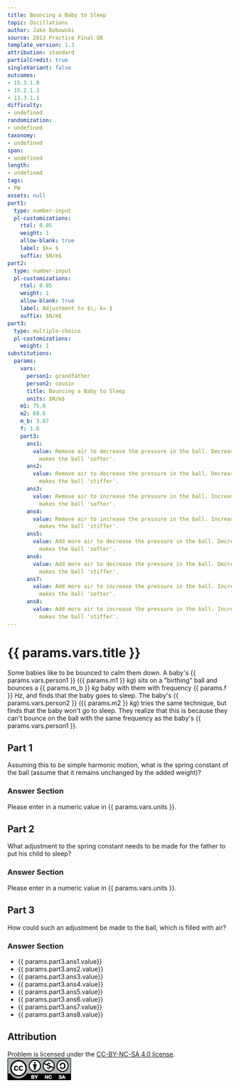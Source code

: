 ```yaml
---
title: Bouncing a Baby to Sleep
topic: Oscillations
author: Jake Bobowski
source: 2013 Practice Final Q8
template_version: 1.3
attribution: standard
partialCredit: true
singleVariant: false
outcomes:
- 15.3.1.0
- 15.2.1.3
- 13.3.1.1
difficulty:
- undefined
randomization:
- undefined
taxonomy:
- undefined
span:
- undefined
length:
- undefined
tags:
- PW
assets: null
part1:
  type: number-input
  pl-customizations:
    rtol: 0.05
    weight: 1
    allow-blank: true
    label: $k= $
    suffix: $N/m$
part2:
  type: number-input
  pl-customizations:
    rtol: 0.05
    weight: 1
    allow-blank: true
    label: Adjustment to $\; k= $
    suffix: $N/m$
part3:
  type: multiple-choice
  pl-customizations:
    weight: 1
substitutions:
  params:
    vars:
      person1: grandfather
      person2: cousin
      title: Bouncing a Baby to Sleep
      units: $N/m$
    m1: 75.8
    m2: 60.6
    m_b: 3.07
    f: 1.6
    part3:
      ans1:
        value: Remove air to decrease the pressure in the ball. Decreased pressure
          makes the ball 'softer'.
      ans2:
        value: Remove air to decrease the pressure in the ball. Decreased pressure
          makes the ball 'stiffer'.
      ans3:
        value: Remove air to increase the pressure in the ball. Increased pressure
          makes the ball 'softer'.
      ans4:
        value: Remove air to increase the pressure in the ball. Increased pressure
          makes the ball 'stiffer'.
      ans5:
        value: Add more air to decrease the pressure in the ball. Decreased pressure
          makes the ball 'softer'.
      ans6:
        value: Add more air to decrease the pressure in the ball. Decreased pressure
          makes the ball 'stiffer'.
      ans7:
        value: Add more air to increase the pressure in the ball. Increased pressure
          makes the ball 'softer'.
      ans8:
        value: Add more air to increase the pressure in the ball. Increased pressure
          makes the ball 'stiffer'.
---
```

# {{ params.vars.title }}
Some  babies  like  to  be  bounced  to  calm  them  down.   A  baby's  {{ params.vars.person1 }} ({{ params.m1 }} $kg$) sits on a "birthing" ball and bounces a {{ params.m_b }} $kg$ baby with them with frequency {{ params.f }} $Hz$, and finds that the baby goes to sleep.  The baby's {{ params.vars.person2 }} ({{ params.m2 }} $kg$) tries the same technique, but finds that the baby won't go to sleep.  They realize that this is because they can't bounce on the ball with the same frequency as the baby's {{ params.vars.person1 }}.

## Part 1

Assuming this to be simple harmonic motion, what is the spring constant of the ball (assume that it remains unchanged by the added weight)?

### Answer Section

Please enter in a numeric value in {{ params.vars.units }}.

## Part 2

What adjustment to the spring constant needs to be made for the father to put his child to sleep?

### Answer Section

Please enter in a numeric value in {{ params.vars.units }}.

## Part 3

How could such an adjustment be made to the ball, which is filled with air?

### Answer Section

- {{ params.part3.ans1.value}}
- {{ params.part3.ans2.value}}
- {{ params.part3.ans3.value}}
- {{ params.part3.ans4.value}}
- {{ params.part3.ans5.value}}
- {{ params.part3.ans6.value}}
- {{ params.part3.ans7.value}}
- {{ params.part3.ans8.value}}

## Attribution

Problem is licensed under the [CC-BY-NC-SA 4.0 license](https://creativecommons.org/licenses/by-nc-sa/4.0/).<br> ![The Creative Commons 4.0 license requiring attribution-BY, non-commercial-NC, and share-alike-SA license.](https://raw.githubusercontent.com/firasm/bits/master/by-nc-sa.png)